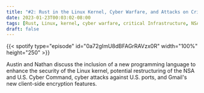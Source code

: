 ```yaml
---
title: "#2: Rust in the Linux Kernel, Cyber Warfare, and Attacks on Critical Infrastructure "
date: 2023-01-23T00:03:02-08:00
tags: [Rust, Linux, kernel, cyber warfare, critical Infrastructure, NSA, encryption, ownership]
draft: false
---
```


{{< spotify type="episode" id="0a72gImU8dBFAGrRAVzx0R" width="100%" height="250" >}}

Austin and Nathan discuss the inclusion of a new programming language to enhance the security of the Linux kernel, potential restructuring of the NSA and U.S. Cyber Command, cyber attacks against U.S. ports, and Gmail's new client-side encryption features.
